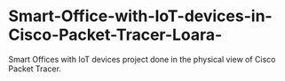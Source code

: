 # Smart-Office-with-IoT-devices-in-Cisco-Packet-Tracer-Loara-
Smart Offices with IoT devices project done in the physical view of Cisco Packet Tracer. 
